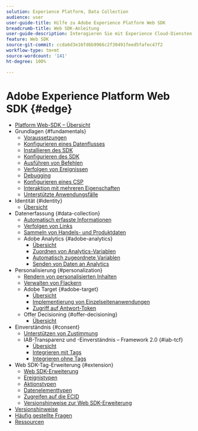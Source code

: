 ```yaml
---
solution: Experience Platform, Data Collection
audience: user
user-guide-title: Hilfe zu Adobe Experience Platform Web SDK
breadcrumb-title: Web SDK-Anleitung
user-guide-description: Interagieren Sie mit Experience Cloud-Diensten über das Edge-Netzwerk.
feature: Web SDK
source-git-commit: ccda6d3e16fd6b9966c2f30491feed5fafec47f2
workflow-type: tm+mt
source-wordcount: '141'
ht-degree: 100%

---
```



# Adobe Experience Platform Web SDK {#edge}

* [Platform Web-SDK – Übersicht](home.md)
* Grundlagen {#fundamentals}
   * [Voraussetzungen](fundamentals/prerequisite.md)
   * [Konfigurieren eines Datenflusses](fundamentals/datastreams.md)
   * [Installieren des SDK](fundamentals/installing-the-sdk.md)
   * [Konfigurieren des SDK](fundamentals/configuring-the-sdk.md)
   * [Ausführen von Befehlen](fundamentals/executing-commands.md)
   * [Verfolgen von Ereignissen](fundamentals/tracking-events.md)
   * [Debugging](fundamentals/debugging.md)
   * [Konfigurieren eines CSP](fundamentals/configuring-a-csp.md)
   * [Interaktion mit mehreren Eigenschaften](fundamentals/interacting-with-multiple-properties.md)
   * [Unterstützte Anwendungsfälle](fundamentals/supported-use-cases.md)
* Identität {#identity}
   * [Übersicht](identity/overview.md)
* Datenerfassung {#data-collection}
   * [Automatisch erfasste Informationen](data-collection/automatic-information.md)
   * [Verfolgen von Links](data-collection/track-links.md)
   * [Sammeln von Handels- und Produktdaten](data-collection/collect-commerce-data.md)
   * Adobe Analytics {#adobe-analytics}
      * [Übersicht](data-collection/adobe-analytics/analytics-overview.md)
      * [Zuordnen von Analytics-Variablen](data-collection/adobe-analytics/manually-mapping-variables.md)
      * [Automatisch zugeordnete Variablen](data-collection/adobe-analytics/automatically-mapped-vars.md)
      * [Senden von Daten an Analytics](data-collection/adobe-analytics/sending-data-to-analytics.md)
* Personalisierung {#personalization}
   * [Rendern von personalisierten Inhalten](personalization/rendering-personalization-content.md)
   * [Verwalten von Flackern](personalization/manage-flicker.md)
   * Adobe Target {#adobe-target}
      * [Übersicht](personalization/adobe-target/target-overview.md)
      * [Implementierung von Einzelseitenanwendungen](personalization/adobe-target/spa-implementation.md)
      * [Zugriff auf Antwort-Token](personalization/adobe-target/accessing-response-tokens.md)
   * Offer Decisioning {#offer-decisioning}
      * [Übersicht](personalization/offer-decisioning/offer-decisioning-overview.md)
* Einverständnis {#consent}
   * [Unterstützen von Zustimmung](consent/supporting-consent.md)
   * IAB-Transparenz und -Einverständnis – Framework 2.0 {#iab-tcf}
      * [Übersicht](consent/iab-tcf/overview.md)
      * [Integrieren mit Tags](consent/iab-tcf/with-launch.md)
      * [Integrieren ohne Tags](consent/iab-tcf/without-launch.md)
* Web SDK-Tag-Erweiterung {#extension}
   * [Web SDK-Erweiterung](extension/web-sdk-extension-configuration.md)
   * [Ereignistypen](extension/event-types.md)
   * [Aktionstypen](extension/action-types.md)
   * [Datenelementtypen](extension/data-element-types.md)
   * [Zugreifen auf die ECID](extension/accessing-the-ecid.md)
   * [Versionshinweise zur Web SDK-Erweiterung](extension/web-sdk-ext-release-notes.md)
* [Versionshinweise](release-notes.md)
* [Häufig gestellte Fragen](web-sdk-faq.md)
* [Ressourcen](resources.md)
